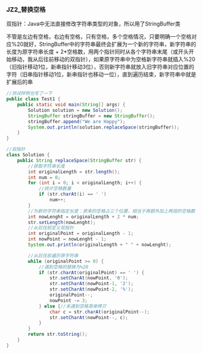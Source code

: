 ### JZ2_替换空格

双指针：Java中无法直接修改字符串类型的对象，所以用了StringBuffer类

不管是左边有空格，右边有空格，只有空格，多个空格情况，只要明确一个空格对应%20就好，StringBuffer中的字符串最终会扩展为一个新的字符串，新字符串的长度为原字符串长度 + 2*空格数，用两个指针同时从各个字符串末尾（或开头开始移动，我从后往前移动的双指针），如果原字符串中为空格新字符串就插入%20（旧指针移动1位，新串指针移动3位），否则新字符串就放入旧字符串对应位置的字符（旧串指针移动1位，新串指针也移动一位），直到遍历结束，新字符串中就是扩展后的串

```java
//测试样例也写了一下
public class Test1 {
    public static void main(String[] args) {
        Solution solution = new Solution();
        StringBuffer stringBuffer = new StringBuffer();
        stringBuffer.append("We are Happy");
        System.out.println(solution.replaceSpace(stringBuffer));
    }
}

//双指针
class Solution {
    public String replaceSpace(StringBuffer str) {
        //获取字符串长度
        int originalLength = str.length();
        int num = 0;
        for (int i = 0; i < originalLength; i++) {
            //统计空格数量
            if (str.charAt(i) == ' ')
                num++;
        }
        //为新的字符串指定长度：原来的空格占三个位置，相当于再额外加上两倍的空格数
        int nowLenght = originalLength + 2 * num;
        str.setLength(nowLenght);
        //从后往前定义双指针
        int originalPoint = originalLength - 1;
        int nowPoint = nowLenght - 1;
        System.out.println(originalLength + " " + nowLenght);

        //从后往前遍历原字符串
        while (originalPoint >= 0) {
            //遇到空格则替换为%20
            if (str.charAt(originalPoint) == ' ') {
                str.setCharAt(nowPoint, '0');
                str.setCharAt(nowPoint-1, '2');
                str.setCharAt(nowPoint-2, '%');
                originalPoint--;
                nowPoint -= 3;
            } else {//未遇到空格简单拷贝
                char c = str.charAt(originalPoint--);
                str.setCharAt(nowPoint--, c);
            }
        }
        return str.toString();
    }
}
```

